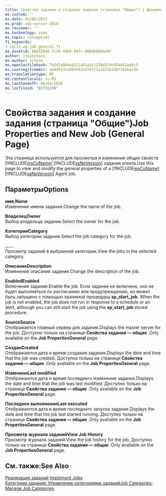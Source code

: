 ```yaml
---
title: Свойства задания и создание задания (страница "Общие") | Документация Майкрософт
ms.custom: ''
ms.date: 03/06/2017
ms.prod: sql-server-2014
ms.reviewer: ''
ms.technology: ssms
ms.topic: conceptual
f1_keywords:
- sql12.ag.job.general.f1
ms.assetid: b6832840-1c18-4db8-94fc-080db880ae9f
author: stevestein
ms.author: sstein
ms.openlocfilehash: 7a5d2ab84ed211a03a3c217bd5f4cd54453a4dc5
ms.sourcegitcommit: ad4d92dce894592a259721a1571b1d8736abacdb
ms.translationtype: MT
ms.contentlocale: ru-RU
ms.lasthandoff: 08/04/2020
ms.locfileid: "87731330"
---
```

# <a name="job-properties-and-new-job-general-page"></a><span data-ttu-id="9be14-102">Свойства задания и создание задания (страница "Общие")</span><span class="sxs-lookup"><span data-stu-id="9be14-102">Job Properties and New Job (General Page)</span></span>
  <span data-ttu-id="9be14-103">Эта страница используется для просмотра и изменения общих свойств [!INCLUDE[msCoName](../../includes/msconame-md.md)] [!INCLUDE[ssNoVersion](../../includes/ssnoversion-md.md)] задания агента.</span><span class="sxs-lookup"><span data-stu-id="9be14-103">Use this page to view and modify the general properties of a [!INCLUDE[msCoName](../../includes/msconame-md.md)] [!INCLUDE[ssNoVersion](../../includes/ssnoversion-md.md)] Agent job.</span></span>  
  
## <a name="options"></a><span data-ttu-id="9be14-104">Параметры</span><span class="sxs-lookup"><span data-stu-id="9be14-104">Options</span></span>  
 <span data-ttu-id="9be14-105">**имя**;</span><span class="sxs-lookup"><span data-stu-id="9be14-105">**Name**</span></span>  
 <span data-ttu-id="9be14-106">Изменение имени задания.</span><span class="sxs-lookup"><span data-stu-id="9be14-106">Change the name of the job.</span></span>  
  
 <span data-ttu-id="9be14-107">**Владелец**</span><span class="sxs-lookup"><span data-stu-id="9be14-107">**Owner**</span></span>  
 <span data-ttu-id="9be14-108">Выбор владельца задания.</span><span class="sxs-lookup"><span data-stu-id="9be14-108">Select the owner for the job.</span></span>  
  
 <span data-ttu-id="9be14-109">**Категория**</span><span class="sxs-lookup"><span data-stu-id="9be14-109">**Category**</span></span>  
 <span data-ttu-id="9be14-110">Выбор категории задания.</span><span class="sxs-lookup"><span data-stu-id="9be14-110">Select the job category for the job.</span></span>  
  
 <span data-ttu-id="9be14-111">**...**</span><span class="sxs-lookup"><span data-stu-id="9be14-111">**...**</span></span>  
 <span data-ttu-id="9be14-112">Просмотр заданий в выбранной категории.</span><span class="sxs-lookup"><span data-stu-id="9be14-112">View the jobs in the selected category.</span></span>  
  
 <span data-ttu-id="9be14-113">**Описание**</span><span class="sxs-lookup"><span data-stu-id="9be14-113">**Description**</span></span>  
 <span data-ttu-id="9be14-114">Изменение описания задания.</span><span class="sxs-lookup"><span data-stu-id="9be14-114">Change the description of the job.</span></span>  
  
 <span data-ttu-id="9be14-115">**Enabled**</span><span class="sxs-lookup"><span data-stu-id="9be14-115">**Enabled**</span></span>  
 <span data-ttu-id="9be14-116">Включение задания.</span><span class="sxs-lookup"><span data-stu-id="9be14-116">Enable the job.</span></span> <span data-ttu-id="9be14-117">Если задание не включено, оно не будет выполняться по расписанию или предупреждению, но может быть запущено с помощью хранимой процедуры **sp_start_job** .</span><span class="sxs-lookup"><span data-stu-id="9be14-117">When the job is not enabled, the job does not run in response to a schedule or an alert, although you can still start the job using the **sp_start_job** stored procedure.</span></span>  
  
 <span data-ttu-id="9be14-118">**Source**</span><span class="sxs-lookup"><span data-stu-id="9be14-118">**Source**</span></span>  
 <span data-ttu-id="9be14-119">Отображается главный сервер для задания.</span><span class="sxs-lookup"><span data-stu-id="9be14-119">Displays the master server for the job.</span></span> <span data-ttu-id="9be14-120">Доступно только на странице **Свойства задания — общие** .</span><span class="sxs-lookup"><span data-stu-id="9be14-120">Only available on the **Job PropertiesGeneral** page.</span></span>  
  
 <span data-ttu-id="9be14-121">**Создан**</span><span class="sxs-lookup"><span data-stu-id="9be14-121">**Created**</span></span>  
 <span data-ttu-id="9be14-122">Отображаются дата и время создания задания.</span><span class="sxs-lookup"><span data-stu-id="9be14-122">Displays the date and time that the job was created.</span></span> <span data-ttu-id="9be14-123">Доступно только на странице **Свойства задания — общие** .</span><span class="sxs-lookup"><span data-stu-id="9be14-123">Only available on the **Job PropertiesGeneral** page.</span></span>  
  
 <span data-ttu-id="9be14-124">**Изменено**</span><span class="sxs-lookup"><span data-stu-id="9be14-124">**Last modified**</span></span>  
 <span data-ttu-id="9be14-125">Отображаются дата и время последнего изменения задания.</span><span class="sxs-lookup"><span data-stu-id="9be14-125">Displays the date and time that the job was last modified.</span></span> <span data-ttu-id="9be14-126">Доступно только на странице **Свойства задания — общие** .</span><span class="sxs-lookup"><span data-stu-id="9be14-126">Only available on the **Job PropertiesGeneral** page.</span></span>  
  
 <span data-ttu-id="9be14-127">**Последнее выполнение**</span><span class="sxs-lookup"><span data-stu-id="9be14-127">**Last executed**</span></span>  
 <span data-ttu-id="9be14-128">Отображаются дата и время последнего запуска задания.</span><span class="sxs-lookup"><span data-stu-id="9be14-128">Displays the date and time that the job last started running.</span></span> <span data-ttu-id="9be14-129">Доступно только на странице **Свойства задания — общие** .</span><span class="sxs-lookup"><span data-stu-id="9be14-129">Only available on the **Job PropertiesGeneral** page.</span></span>  
  
 <span data-ttu-id="9be14-130">**Просмотр журнала заданий**</span><span class="sxs-lookup"><span data-stu-id="9be14-130">**View Job History**</span></span>  
 <span data-ttu-id="9be14-131">Просмотр журнала заданий.</span><span class="sxs-lookup"><span data-stu-id="9be14-131">View the job history for the job.</span></span> <span data-ttu-id="9be14-132">Доступно только на странице **Свойства задания — общие** .</span><span class="sxs-lookup"><span data-stu-id="9be14-132">Only available on the **Job PropertiesGeneral** page.</span></span>  
  
## <a name="see-also"></a><span data-ttu-id="9be14-133">См. также:</span><span class="sxs-lookup"><span data-stu-id="9be14-133">See Also</span></span>  
 <span data-ttu-id="9be14-134">[Реализация заданий](implement-jobs.md) </span><span class="sxs-lookup"><span data-stu-id="9be14-134">[Implement Jobs](implement-jobs.md) </span></span>  
 [<span data-ttu-id="9be14-135">Категории задания: Управление категориями заданий</span><span class="sxs-lookup"><span data-stu-id="9be14-135">Job Categories: Manage Job Categories</span></span>](job-categories-manage-job-categories.md)  
  
  
